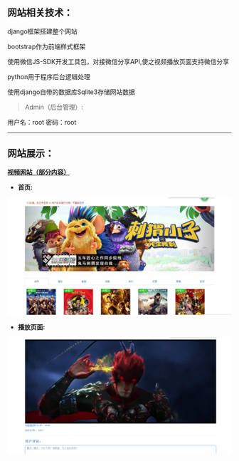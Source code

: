 ## 网站相关技术：

﻿django框架搭建整个网站

bootstrap作为前端样式框架

使用微信JS-SDK开发工具包，对接微信分享API,使之视频播放页面支持微信分享

python用于程序后台逻辑处理

使用django自带的数据库Sqlite3存储网站数据

> Admin（后台管理）:

用户名：root      密码：root

--------------------------
## 网站展示：
__[视频网站（部分内容）](http://oojestrjh.bkt.clouddn.com/movieweb/index.html)__

* __首页:__

![网站首页](./image/movie_1.jpg "首页")

* __播放页面:__

![网站播放页面](./image/movie_2.jpg "播放页面")
